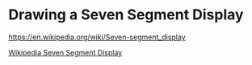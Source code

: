 # Drawing a Seven Segment Display

https://en.wikipedia.org/wiki/Seven-segment_display

[Wikipedia Seven Segment Display](https://en.wikipedia.org/wiki/Seven-segment_display_character_representations)